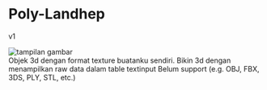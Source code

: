 # Poly-Landhep  
v1  

![tampilan gambar](v1/image/tampil.png)  
Objek 3d dengan format texture buatanku sendiri. Bikin 3d dengan menampilkan raw data dalam table textinput
Belum support (e.g. OBJ, FBX, 3DS, PLY, STL, etc.)  

